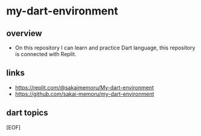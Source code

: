 # my-dart-environment

## overview
- On this repository I can learn and practice Dart language, this repository is connected with Replit.

## links
- https://replit.com/@sakaimemoru/My-dart-environment
- https://github.com/sakai-memoru/my-dart-environment

## dart topics

[EOF]
